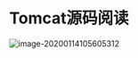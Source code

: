 # Tomcat源码阅读







![image-20200114105605312](/Users/yingjie.lu/Documents/note/.img/image-20200114105605312.png)